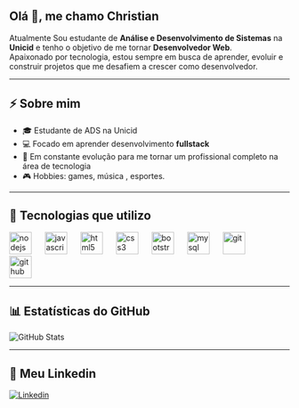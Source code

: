 ## Olá 👋, me chamo Christian

Atualmente Sou estudante de **Análise e Desenvolvimento de Sistemas** na **Unicid** e tenho o objetivo de me tornar **Desenvolvedor Web**.  
Apaixonado por tecnologia, estou sempre em busca de aprender, evoluir e construir projetos que me desafiem a crescer como desenvolvedor.
 
---

## ⚡ Sobre mim
- 🎓 Estudante de ADS na Unicid  
- 💻 Focado em aprender desenvolvimento **fullstack** 
- 🧠 Em constante evolução para me tornar um profissional completo na área de tecnologia  
- 🎮 Hobbies: games, música , esportes.

---

## 🚀 Tecnologias que utilizo
<p align="left">
  <!-- Node.js -->
  <img src="https://cdn.jsdelivr.net/gh/devicons/devicon/icons/nodejs/nodejs-original.svg" alt="nodejs" width="40" height="40" style="margin-right:20px;"/>
  
  <!-- JavaScript -->
  <img src="https://cdn.jsdelivr.net/gh/devicons/devicon/icons/javascript/javascript-original.svg" alt="javascript" width="40" height="40" style="margin-right:20px;"/>
  
  <!-- HTML -->
  <img src="https://cdn.jsdelivr.net/gh/devicons/devicon/icons/html5/html5-original.svg" alt="html5" width="40" height="40" style="margin-right:20px;"/>
  
  <!-- CSS -->
  <img src="https://cdn.jsdelivr.net/gh/devicons/devicon/icons/css3/css3-original.svg" alt="css3" width="40" height="40" style="margin-right:20px;"/>
  
  <!-- Bootstrap -->
  <img src="https://cdn.jsdelivr.net/gh/devicons/devicon/icons/bootstrap/bootstrap-original.svg" alt="bootstrap" width="40" height="40" style="margin-right:20px;"/>
  
  <!-- MySQL -->
  <img src="https://cdn.jsdelivr.net/gh/devicons/devicon/icons/mysql/mysql-original.svg" alt="mysql" width="40" height="40" style="margin-right:20px;"/>
  
  <!-- Git -->
  <img src="https://cdn.jsdelivr.net/gh/devicons/devicon/icons/git/git-original.svg" alt="git" width="40" height="40" style="margin-right:20px;"/>
  
  <!-- GitHub -->
  <img src="https://cdn.jsdelivr.net/gh/devicons/devicon/icons/github/github-original.svg" alt="github" width="40" height="40" style="margin-right:20px;"/>
</p>


---

## 📊 Estatísticas do GitHub
![GitHub Stats](https://github-readme-stats.vercel.app/api?username=TechChristian&show_icons=true&theme=radical)

---

## 🔗 Meu Linkedin
[![Linkedin](https://img.shields.io/badge/-LinkedIn-blue?logo=linkedin&style=for-the-badge)](https://www.linkedin.com/in/christianlsv/)
